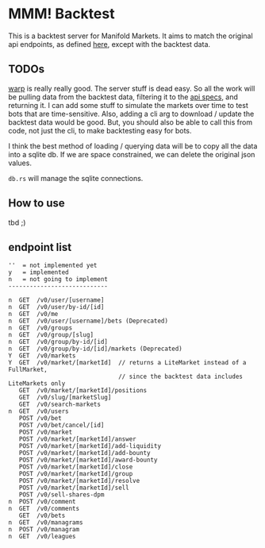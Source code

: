# MMM! Backtest

This is a backtest server for Manifold Markets. It aims to match the original api endpoints, as defined [here](https://docs.manifold.markets/api), except with the backtest data.

## TODOs

[warp](https://docs.rs/warp/latest/warp/) is really really good. The server stuff is dead easy. So all the work will be pulling data from the backtest data, filtering it to the [api specs](https://docs.manifold.markets/api), and returning it. I can add some stuff to simulate the markets over time to test bots that are time-sensitive. Also, adding a cli arg to download / update the backtest data would be good. But, you should also be able to call this from code, not just the cli, to make backtesting easy for bots.

I think the best method of loading / querying data will be to copy all the data into a sqlite db. If we are space constrained, we can delete the original json values.

`db.rs` will manage the sqlite connections.

## How to use

tbd ;)

## endpoint list

```
''  = not implemented yet
y   = implemented
n   = not going to implement
----------------------------

n  GET  /v0/user/[username]
n  GET  /v0/user/by-id/[id]
n  GET  /v0/me
n  GET  /v0/user/[username]/bets (Deprecated)
n  GET  /v0/groups
n  GET  /v0/group/[slug]
n  GET  /v0/group/by-id/[id]
n  GET  /v0/group/by-id/[id]/markets (Deprecated)
Y  GET  /v0/markets
Y  GET  /v0/market/[marketId]  // returns a LiteMarket instead of a FullMarket,
                               // since the backtest data includes LiteMarkets only
   GET  /v0/market/[marketId]/positions
   GET  /v0/slug/[marketSlug]
   GET  /v0/search-markets
n  GET  /v0/users
   POST /v0/bet
   POST /v0/bet/cancel/[id]
   POST /v0/market
   POST /v0/market/[marketId]/answer
   POST /v0/market/[marketId]/add-liquidity
   POST /v0/market/[marketId]/add-bounty
   POST /v0/market/[marketId]/award-bounty
   POST /v0/market/[marketId]/close
   POST /v0/market/[marketId]/group
   POST /v0/market/[marketId]/resolve
   POST /v0/market/[marketId]/sell
   POST /v0/sell-shares-dpm
n  POST /v0/comment
n  GET  /v0/comments
   GET  /v0/bets
n  GET  /v0/managrams
n  POST /v0/managram
n  GET  /v0/leagues
```
